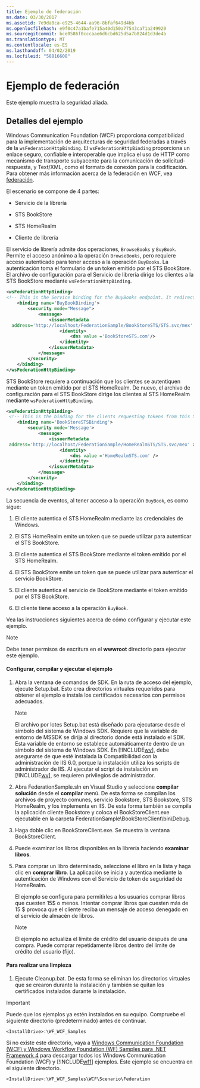 ```yaml
---
title: Ejemplo de federación
ms.date: 03/30/2017
ms.assetid: 7e9da0ca-e925-4644-aa96-8bfaf649d4bb
ms.openlocfilehash: e9f0c47a1bafe715a40d150a77543ca71a249920
ms.sourcegitcommit: bce0586f0cccaae6d6cbd625d5a7b824d1d3de4b
ms.translationtype: MT
ms.contentlocale: es-ES
ms.lasthandoff: 04/02/2019
ms.locfileid: "58816608"
---
```

# <a name="federation-sample"></a>Ejemplo de federación
Este ejemplo muestra la seguridad aliada.  
  
## <a name="sample-details"></a>Detalles del ejemplo  
 Windows Communication Foundation (WCF) proporciona compatibilidad para la implementación de arquitecturas de seguridad federadas a través de la `wsFederationHttpBinding`. El `wsFederationHttpBinding` proporciona un enlace seguro, confiable e interoperable que implica el uso de HTTP como mecanismo de transporte subyacente para la comunicación de solicitud-respuesta, y Text/XML, como el formato de conexión para la codificación. Para obtener más información acerca de la federación en WCF, vea [federación](../../../../docs/framework/wcf/feature-details/federation.md).  
  
 El escenario se compone de 4 partes:  
  
-   Servicio de la librería  
  
-   STS BookStore  
  
-   STS HomeRealm   
  
-   Cliente de librería  
  
 El servicio de librería admite dos operaciones, `BrowseBooks` y `BuyBook`. Permite el acceso anónimo a la operación `BrowseBooks`, pero requiere acceso autenticado para tener acceso a la operación `BuyBooks`. La autenticación toma el formulario de un token emitido por el STS BookStore. El archivo de configuración para el Servicio de librería dirige los clientes a la STS BookStore mediante `wsFederationHttpBinding`.  
  
```xml  
<wsFederationHttpBinding>  
<!-- This is the Service binding for the BuyBooks endpoint. It redirects clients to the BookStore STS -->  
    <binding name='BuyBookBinding'>  
        <security mode="Message">  
            <message>  
                <issuerMetadata  
  address='http://localhost/FederationSample/BookStoreSTS/STS.svc/mex' >  
                    <identity>  
                        <dns value ='BookStoreSTS.com'/>  
                    </identity>  
                </issuerMetadata>  
            </message>  
        </security>  
    </binding>  
</wsFederationHttpBinding>  
```  
  
 STS BookStore requiere a continuación que los clientes se autentiquen mediante un token emitido por el STS HomeRealm. De nuevo, el archivo de configuración para el STS BookStore dirige los clientes al STS HomeRealm mediante `wsFederationHttpBinding`.  
  
```xml  
<wsFederationHttpBinding>  
 <!-- This is the binding for the clients requesting tokens from this STS. It redirects clients to the HomeRealm STS -->  
    <binding name='BookStoreSTSBinding'>  
        <security mode='Message'>  
            <message>  
                <issuerMetadata  
 address='http://localhost/FederationSample/HomeRealmSTS/STS.svc/mex' >  
                    <identity>  
                        <dns value ='HomeRealmSTS.com' />  
                    </identity>  
                </issuerMetadata>  
            </message>  
        </security>  
    </binding>  
</wsFederationHttpBinding>  
```  
  
 La secuencia de eventos, al tener acceso a la operación `BuyBook`, es como sigue:  
  
1.  El cliente autentica el STS HomeRealm mediante las credenciales de Windows.  
  
2.  El STS HomeRealm emite un token que se puede utilizar para autenticar el STS BookStore.  
  
3.  El cliente autentica el STS BookStore mediante el token emitido por el STS HomeRealm.  
  
4.  El STS BookStore emite un token que se puede utilizar para autenticar el servicio BookStore.  
  
5.  El cliente autentica el servicio de BookStore mediante el token emitido por el STS BookStore.  
  
6.  El cliente tiene acceso a la operación `BuyBook`.  
  
 Vea las instrucciones siguientes acerca de cómo configurar y ejecutar este ejemplo.  
  
> [!NOTE]
>  Debe tener permisos de escritura en el **wwwroot** directorio para ejecutar este ejemplo.  
  
#### <a name="to-set-up-build-and-run-the-sample"></a>Configurar, compilar y ejecutar el ejemplo  
  
1.  Abra la ventana de comandos de SDK. En la ruta de acceso del ejemplo, ejecute Setup.bat. Esto crea directorios virtuales requeridos para obtener el ejemplo e instala los certificados necesarios con permisos adecuados.  
  
    > [!NOTE]
    >  El archivo por lotes Setup.bat está diseñado para ejecutarse desde el símbolo del sistema de Windows SDK. Requiere que la variable de entorno de MSSDK se dirija al directorio donde está instalado el SDK. Esta variable de entorno se establece automáticamente dentro de un símbolo del sistema de Windows SDK. En [!INCLUDE[wv](../../../../includes/wv-md.md)], debe asegurarse de que esté instalada la Compatibilidad con la administración de IIS 6.0, porque la instalación utiliza los scripts de administrador de IIS. Al ejecutar el script de instalación en [!INCLUDE[wv](../../../../includes/wv-md.md)], se requieren privilegios de administrador.  
  
2.  Abra FederationSample.sln en Visual Studio y seleccione **compilar solución** desde el **compilar** menú. De esta forma se compilan los archivos de proyecto comunes, servicio Bookstore, STS Bookstore, STS HomeRealm, y los implementa en IIS. De esta forma también se compila la aplicación cliente Bookstore y coloca el BookStoreClient.exe ejecutable en la carpeta FederationSample\BookStoreClient\bin\Debug.  
  
3.  Haga doble clic en BookStoreClient.exe. Se muestra la ventana BookStoreClient.  
  
4.  Puede examinar los libros disponibles en la librería haciendo **examinar libros**.  
  
5.  Para comprar un libro determinado, seleccione el libro en la lista y haga clic en **comprar libro**. La aplicación se inicia y autentica mediante la autenticación de Windows con el Servicio de token de seguridad de HomeRealm.  
  
     El ejemplo se configura para permitirles a los usuarios comprar libros que cuesten 15$ o menos. Intentar comprar libros que cuesten más de 15 $ provoca que el cliente reciba un mensaje de acceso denegado en el servicio de almacén de libros.  
  
    > [!NOTE]
    >  El ejemplo no actualiza el límite de crédito del usuario después de una compra. Puede comprar repetidamente libros dentro del límite de crédito del usuario (fijo).  
  
#### <a name="to-clean-up"></a>Para realizar una limpieza  
  
1.  Ejecute Cleanup.bat. De esta forma se eliminan los directorios virtuales que se crearon durante la instalación y también se quitan los certificados instalados durante la instalación.  
  
> [!IMPORTANT]
>  Puede que los ejemplos ya estén instalados en su equipo. Compruebe el siguiente directorio (predeterminado) antes de continuar.  
>   
>  `<InstallDrive>:\WF_WCF_Samples`  
>   
>  Si no existe este directorio, vaya a [Windows Communication Foundation (WCF) y Windows Workflow Foundation (WF) Samples para .NET Framework 4](https://go.microsoft.com/fwlink/?LinkId=150780) para descargar todos los Windows Communication Foundation (WCF) y [!INCLUDE[wf1](../../../../includes/wf1-md.md)] ejemplos. Este ejemplo se encuentra en el siguiente directorio.  
>   
>  `<InstallDrive>:\WF_WCF_Samples\WCF\Scenario\Federation`  
  

